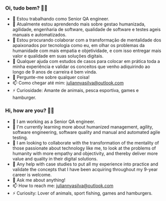### Oi, tudo bem? 👋😄

- 🔭 Estou trabalhando como Senior QA engineer.
- 🌱 Atualmente estou aprendendo mais sobre gestao humanizada, agilidade, engenharia de software, qualidade de software e testes ageis manuais e automatizados.
- 👯 Estou procurando colaborar com a transformação de mentalidade dos apaixonados por tecnologia como eu, em olhar os problemas da humanidade com mais empatia e objetividade, e com isso entregar mais valor e qualidade em suas soluções digitais.
- 🤔 Qualquer ajuda com estudos de casos para colocar em prática toda a minha experiência e validar os conceitos que venho adiquirindo ao longo de 9 anos de carreira é bem vinda.
- 💬 Pergunte-me sobre qualquer coisa! 
- 📫 Como chegar até mim: juliannyasilva@outlook.com
- ⚡ Curiosidade: Amante de animais, pesca esportiva, games e hamburger. 

### Hi, how are you? 👋😄

- 🔭 I am working as a Senior QA engineer.
- 🌱 I'm currently learning more about humanized management, agility, software engineering, software quality and manual and automated agile testing.
- 👯 I am looking to collaborate with the transformation of the mentality of those passionate about technology like me, to look at the problems of humanity with more empathy and objectivity, and thereby deliver more value and quality in their digital solutions.
- 🤔 Any help with case studies to put all my experience into practice and validate the concepts that I have been acquiring throughout my 9-year career is welcome.
- 💬 Ask me about anything!
- 📫 How to reach me: juliannyasilva@outlook.com
- ⚡ Curiosity: Lover of animals, sport fishing, games and hamburgers.
